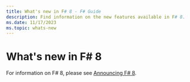 ```yaml
---
title: What's new in F# 8 - F# Guide
description: Find information on the new features available in F# 8.
ms.date: 11/17/2023
ms.topic: whats-new
---
```

# What's new in F# 8

For information on F# 8, please see [Announcing F# 8](https://devblogs.microsoft.com/dotnet/announcing-fsharp-8).
